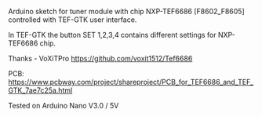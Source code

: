 
Arduino sketch for tuner module with chip NXP-TEF6686 [F8602_F8605] controlled with TEF-GTK user interface.

In TEF-GTK the button SET 1,2,3,4 contains different settings for NXP-TEF6686 chip.



Thanks - VoXiTPro https://github.com/voxit1512/Tef6686

PCB: https://www.pcbway.com/project/shareproject/PCB_for_TEF6686_and_TEF_GTK_7ae7c25a.html

Tested on Arduino Nano V3.0 / 5V
